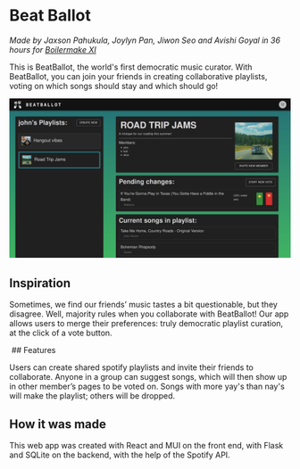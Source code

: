 # Beat Ballot
*Made by Jaxson Pahukula, Joylyn Pan, Jiwon Seo and Avishi Goyal in 36 hours for [Boilermake XI](https://boilermake-xi.devpost.com/)*

This is BeatBallot, the world's first democratic music curator. With BeatBallot, you can join your friends in creating collaborative playlists, voting on which songs should stay and which should go!

![sample](./sample.png)

## Inspiration

Sometimes, we find our friends’ music tastes a bit questionable, but they disagree. Well, majority rules when you collaborate with BeatBallot! Our app allows users to merge their preferences: truly democratic playlist curation, at the click of a vote button. 

 ## Features

Users can create shared spotify playlists and invite their friends to collaborate. Anyone in a group can suggest songs, which will then show up in other member’s pages to be voted on. Songs with more yay's than nay's will make the playlist; others will be dropped. 

## How it was made

This web app was created with React and MUI on the front end, with Flask and SQLite on the backend, with the help of the Spotify API.
